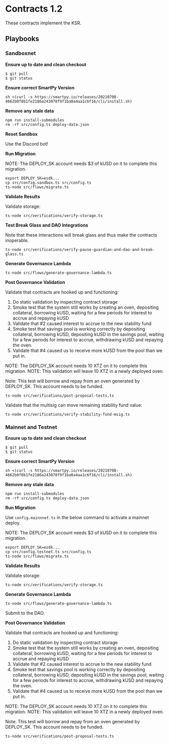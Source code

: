# Contracts 1.2

These contracts implement the KSR. 

## Playbooks
### Sandboxnet

**Ensure up to date and clean checkout**
```
$ git pull
$ git status
```

**Ensure correct SmartPy Version**

```
sh <(curl -s https://smartpy.io/releases/20210708-4662b0f8b1fe2186a243078f9f1ba0a4aa1c6f16/cli/install.sh)
```

**Remove any stale data**
```
npm run install-submodules
rm -rf src/config.ts deploy-data.json
```

**Reset Sandbox**

Use the Discord bot!

**Run Migration**

NOTE: The DEPLOY_SK account needs $3 of kUSD on it to complete this migration.

```
export DEPLOY_SK=esdk...
cp src/config.sandbox.ts src/config.ts
ts-node src/flows/migrate.ts
```

**Validate Results**

Validate storage:
```
ts-node src/verifications/verify-storage.ts
```

**Test Break Glass and DAO Integrations**

Note that these interactions will break glass and thus make the contracts inoperable. 

```
ts-node src/verifications/verify-pause-guardian-and-dao-and-break-glass.ts
```

**Generate Governance Lambda**

```
ts-node src/flows/generate-governance-lambda.ts
```

**Post Governance Validation**

Validate that contracts are hooked up and functioning:
1. Do static validation by inspecting contract storage
2. Smoke test that the system still works by creating an oven, depositing collateral, borrowing kUSD, waiting for a few periods for interest to accrue and repaying kUSD
3. Validate that #2 caused interest to accrue to the new stability fund
4. Smoke test that savings pool is working correctly by depositing collateral, borrowing kUSD, depositing kUSD in the savings pool, waiting for a few periods for interest to accrue, withdrawing kUSD and repaying the oven.
5. Validate that #4 caused us to receive more kUSD from the pool than we put in. 

NOTE: The DEPLOY_SK account needs 10 XTZ on it to complete this migration.
NOTE: This validation will leave 10 XTZ in a newly deployed oven.

Note: This test will borrow and repay from an oven generated by DEPLOY_SK. This account needs to be funded.
```
ts-node src/verifications/post-proposal-tests.ts
```

Validate that the multisig can move remaining stability fund value:
```
ts-node src/verifications/verify-stability-fund-msig.ts
```

### Mainnet  and Testnet

**Ensure up to date and clean checkout**
```
$ git pull
$ git status
```

**Ensure correct SmartPy Version**

```
sh <(curl -s https://smartpy.io/releases/20210708-4662b0f8b1fe2186a243078f9f1ba0a4aa1c6f16/cli/install.sh)
```

**Remove any stale data**
```
npm run install-submodules
rm -rf src/config.ts deploy-data.json
```

**Run Migration**

Use `config.mainnnet.ts` in the below command to activate a mainnet deploy.

NOTE: The DEPLOY_SK account needs $3 of kUSD on it to complete this migration.

```
export DEPLOY_SK=esdk...
cp src/config.testnet.ts src/config.ts
ts-node src/flows/migrate.ts
```

**Validate Results**

Validate storage:
```
ts-node src/verifications/verify-storage.ts
```

**Generate Governance Lambda**

```
ts-node src/flows/generate-governance-lambda.ts
```

Submit to the DAO.

**Post Governance Validation**

Validate that contracts are hooked up and functioning:
1. Do static validation by inspecting contract storage
2. Smoke test that the system still works by creating an oven, depositing collateral, borrowing kUSD, waiting for a few periods for interest to accrue and repaying kUSD
3. Validate that #2 caused interest to accrue to the new stability fund
4. Smoke test that savings pool is working correctly by depositing collateral, borrowing kUSD, depositing kUSD in the savings pool, waiting for a few periods for interest to accrue, withdrawing kUSD and repaying the oven.
5. Validate that #4 caused us to receive more kUSD from the pool than we put in. 

NOTE: The DEPLOY_SK account needs 10 XTZ on it to complete this migration.
NOTE: This validation will leave 10 XTZ in a newly deployed oven.

Note: This test will borrow and repay from an oven generated by DEPLOY_SK. This account needs to be funded.
```
ts-node src/verifications/post-proposal-tests.ts
```
